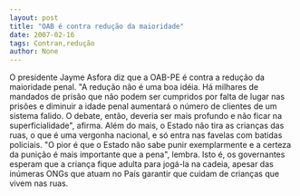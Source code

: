 ```yaml
---
layout: post
title: "OAB é contra redução da maioridade"
date: 2007-02-16
tags: Contran,redução
author: None
---
```

O presidente Jayme Asfora diz que a OAB-PE é contra a redução da maioridade penal. 
\"A redução não é uma boa idéia. Há milhares de mandados de prisão que não podem ser cumpridos por falta de lugar nas prisões e diminuir a idade penal aumentará o número de clientes de um sistema falido. 
O debate, então, deveria ser mais profundo e não ficar na superficialidade\", afirma. 
Além do mais, o Estado não tira as crianças das ruas, o que é uma vergonha nacional, e só entra nas favelas com batidas policiais. 
\"O pior é que o Estado não sabe punir exemplarmente e a certeza da punição é mais importante que a pena\", lembra. 
Isto é, os governantes esperam que a criança fique adulta para jogá-la na cadeia, apesar das inúmeras ONGs que atuam no País garantir que cuidam de crianças que vivem nas ruas. 